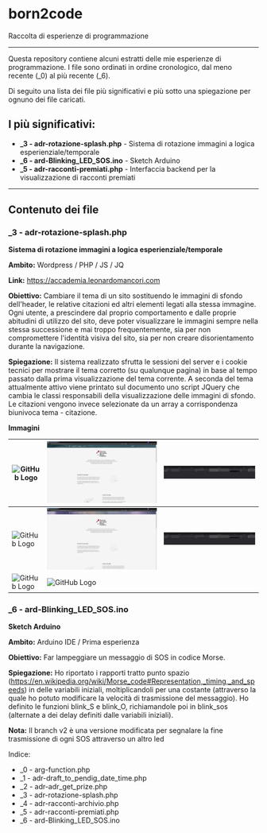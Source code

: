 # born2code
Raccolta di esperienze di programmazione
_______________________________________________

Questa repository contiene alcuni estratti delle mie esperienze di programmazione.
I file sono ordinati in ordine cronologico, dal meno recente (_0) al più recente (_6).

Di seguito una lista dei file più significativi e più sotto una spiegazione per ognuno dei file caricati.

## I più significativi:
*  **_3 - adr-rotazione-splash.php**    - Sistema di rotazione immagini a logica esperienziale/temporale
*  **_6 - ard-Blinking_LED_SOS.ino**    - Sketch Arduino
*  **_5 - adr-racconti-premiati.php**   - Interfaccia backend per la visualizzazione di racconti premiati

_______________________________________________

## Contenuto dei file

### _3 - adr-rotazione-splash.php

**Sistema di rotazione immagini a logica esperienziale/temporale**

**Ambito:** Wordpress / PHP / JS / JQ

**Link:** https://accademia.leonardomancori.com

**Obiettivo:** Cambiare il tema di un sito sostituendo le immagini di sfondo dell'header, le relative citazioni ed altri elementi legati alla stessa immagine.
Ogni utente, a prescindere dal proprio comportamento e dalle proprie abitudini di utilizzo del sito, deve poter visualizzare le immagini sempre nella stessa successione e mai troppo frequentemente, sia per non compromettere l'identità visiva del sito, sia per non creare disorientamento durante la navigazione.

**Spiegazione:**
Il sistema realizzato sfrutta le sessioni del server e i cookie tecnici per mostrare il tema corretto (su qualunque pagina) in base al tempo passato dalla prima visualizzazione del tema corrente.
A seconda del tema attualmente attivo viene printato sul documento uno script JQuery che cambia le classi responsabili della visualizzazione delle immagini di sfondo. Le citazioni vengono invece selezionate da un array a corrispondenza biunivoca tema - citazione.

**Immagini**


![GitHub Logo](https://github.com/leorospo/born2code/blob/master/images/adr/_1.PNG) | ![GitHub Logo](https://github.com/leorospo/born2code/blob/master/images/adr/_2.PNG) | ![GitHub Logo](https://github.com/leorospo/born2code/blob/master/images/adr/_3.PNG)
------------ | ------------- | ------------
![GitHub Logo](https://github.com/leorospo/born2code/blob/master/images/adr/_4.PNG) | ![GitHub Logo](https://github.com/leorospo/born2code/blob/master/images/adr/_5.PNG) | ![GitHub Logo](https://github.com/leorospo/born2code/blob/master/images/adr/_6.PNG)
![GitHub Logo](https://github.com/leorospo/born2code/blob/master/images/adr/_7.PNG) | ![GitHub Logo](https://github.com/leorospo/born2code/blob/master/images/adr/_8.PNG)

### _6 - ard-Blinking_LED_SOS.ino

**Sketch Arduino**

**Ambito:** Arduino IDE / Prima esperienza

**Obiettivo:** Far lampeggiare un messaggio di SOS in codice Morse.

**Spiegazione:**
Ho riportato i rapporti tratto punto spazio (https://en.wikipedia.org/wiki/Morse_code#Representation,_timing,_and_speeds) in delle variabili iniziali, moltiplicandoli per una costante (attraverso la quale ho potuto modificare la velocità di trasmissione del messaggio).
Ho definito le funzioni blink_S e blink_O, richiamandole poi in blink_sos (alternate a dei delay definiti dalle variabili iniziali).

**Nota:** Il branch v2 è una versione modificata per segnalare la fine trasmissione di ogni SOS attraverso un altro led





Indice:
*  _0 - arg-function.php
*  _1 - adr-draft_to_pendig_date_time.php
*  _2 - adr-adr_get_prize.php
*  _3 - adr-rotazione-splash.php
*  _4 - adr-racconti-archivio.php
*  _5 - adr-racconti-premiati.php
*  _6 - ard-Blinking_LED_SOS.ino
  


